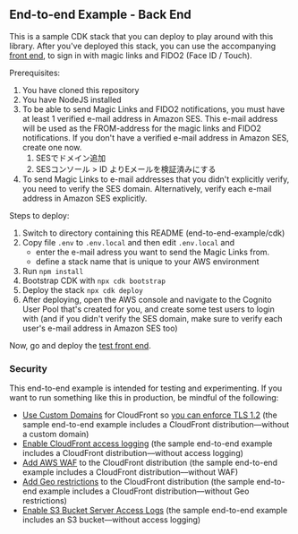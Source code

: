 ## End-to-end Example - Back End

This is a sample CDK stack that you can deploy to play around with this library. After you've deployed this stack, you can use the accompanying [front end](../client/), to sign in with magic links and FIDO2 (Face ID / Touch).

Prerequisites:

1. You have cloned this repository
1. You have NodeJS installed
1. To be able to send Magic Links and FIDO2 notifications, you must have at least 1 verified e-mail address in Amazon SES. This e-mail address will be used as the FROM-address for the magic links and FIDO2 notifications. If you don't have a verified e-mail address in Amazon SES, create one now.
   1. SESでドメイン追加
   2. SESコンソール > ID よりEメールを検証済みにする
2. To send Magic Links to e-mail addresses that you didn't explicitly verify, you need to verify the SES domain. Alternatively, verify each e-mail address in Amazon SES explicitly.

Steps to deploy:

1. Switch to directory containing this README (end-to-end-example/cdk)
1. Copy file `.env` to `.env.local` and then edit `.env.local` and
   - enter the e-mail adress you want to send the Magic Links from.
   - define a stack name that is unique to your AWS environment
1. Run `npm install`
1. Bootstrap CDK with `npx cdk bootstrap`
1. Deploy the stack `npx cdk deploy`
1. After deploying, open the AWS console and navigate to the Cognito User Pool that's created for you, and create some test users to login with (and if you didn't verify the SES domain, make sure to verify each user's e-mail address in Amazon SES too)

Now, go and deploy the [test front end](../client/).

### Security

This end-to-end example is intended for testing and experimenting. If you want to run something like this in production, be mindful of the following:

- [Use Custom Domains](https://docs.aws.amazon.com/AmazonCloudFront/latest/DeveloperGuide/using-https-cloudfront-to-custom-origin.html) for CloudFront so [you can enforce TLS 1.2](https://docs.aws.amazon.com/AmazonCloudFront/latest/DeveloperGuide/secure-connections-supported-viewer-protocols-ciphers.html) (the sample end-to-end example includes a CloudFront distribution––without a custom domain)
- [Enable CloudFront access logging](https://docs.aws.amazon.com/AmazonCloudFront/latest/DeveloperGuide/AccessLogs.html) (the sample end-to-end example includes a CloudFront distribution––without access logging)
- [Add AWS WAF](https://docs.aws.amazon.com/waf/latest/developerguide/cloudfront-features.html) to the CloudFront distribution (the sample end-to-end example includes a CloudFront distribution––without WAF)
- [Add Geo restrictions](https://docs.aws.amazon.com/AmazonCloudFront/latest/DeveloperGuide/georestrictions.html) to the CloudFront distribution (the sample end-to-end example includes a CloudFront distribution––without Geo restrictions)
- [Enable S3 Bucket Server Access Logs](https://docs.aws.amazon.com/AmazonS3/latest/userguide/ServerLogs.html) (the sample end-to-end example includes an S3 bucket––without access logging)
